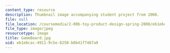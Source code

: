 ```yaml
---
content_type: resource
description: Thumbnail image accompanying student project from 2008.
file: null
file_location: /coursemedia/2-00b-toy-product-design-spring-2008/eb1e6cac49119c5e8250b8b41f7467a9_GameBoard.jpg
file_type: image/jpeg
resourcetype: Image
title: GameBoard.jpg
uid: eb1e6cac-4911-9c5e-8250-b8b41f7467a9
---
```

